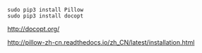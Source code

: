 

```shell

sudo pip3 install Pillow
sudo pip3 install docopt
```

http://docopt.org/

http://pillow-zh-cn.readthedocs.io/zh_CN/latest/installation.html